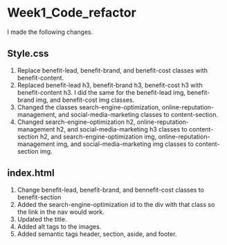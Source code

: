 # Week1_Code_refactor

I made the following changes.

## Style.css
1. Replace benefit-lead, benefit-brand, and benefit-cost classes  with benefit-content.
2.  Replaced benefit-lead h3, benefit-brand h3, benefit-cost h3 with benefit-content h3.  I did the same for the benefit-lead img, benefit-brand img, and benefit-cost img classes.
3. Changed the classes search-engine-optimization, online-reputation-management, and social-media-marketing classes to content-section.
4.  Changed search-engine-optimization h2, online-reputation-management h2, and social-media-marketing h3 classes to content-section h2, and search-engine-optimization img, online-reputation-management img, and social-media-marketing img classes to content-section img.

## index.html
1. Change benefit-lead, benefit-brand, and bennefit-cost classes to benefit-section
2. Added the search-engine-optimization id to the div with that class so the link in the nav would work.
3. Updated the title.
4. Added alt tags to the images.
5.  Added semantic tags header, section, aside, and footer.